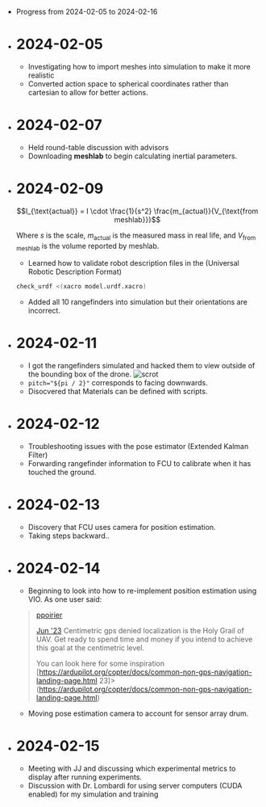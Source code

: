 - Progress from 2024-02-05 to 2024-02-16
- # 2024-02-05
  
  * Investigating how to import meshes into simulation to make it more realistic
  * Converted action space to spherical coordinates rather than cartesian to allow for better actions.
- # 2024-02-07
  
  * Held round-table discussion with advisors
  * Downloading **meshlab** to begin calculating inertial parameters.
- # 2024-02-09
  
  $$I_{\text{actual}} = I \cdot \frac{1}{s^2} \frac{m_{actual}}{V_{\text{from meshlab}}}$$
  
  Where $s$ is the scale, $m_{\text{actual}}$ is the measured mass in real life, and $V_{\text{from meshlab}}$ is the volume reported by meshlab.
  
  * Learned how to validate robot description files in the (Universal Robotic Description Format)
  ```sh
  check_urdf <(xacro model.urdf.xacro)
  ```
  * Added all 10 rangefinders into simulation but their orientations are incorrect.
- # 2024-02-11
  
  * I got the rangefinders simulated and hacked them to view outside of the bounding box of the drone.
  ![scrot](https://github.com/ReadyResearchers-2023-24/syllabus/assets/56975504/e2c05e45-6256-4979-9090-b1940b3867ac)
  * `pitch="${pi / 2}"` corresponds to facing downwards.
  * Disocvered that Materials can be defined with scripts.
- # 2024-02-12
  
  * Troubleshooting issues with the pose estimator (Extended Kalman Filter)
  * Forwarding rangefinder information to FCU to calibrate when it has touched the ground.
- # 2024-02-13
  
  * Discovery that FCU uses camera for position estimation.
  * Taking steps backward..
- # 2024-02-14
  
  * Beginning to look into how to re-implement position estimation using VIO. As one user said:
  
  > [ppoirier](https://discuss.ardupilot.org/u/ppoirier)
  > 
  > [Jun '23](https://discuss.ardupilot.org/t/indoor-position-estimate-with-onboard-sensors-only/102526/3)
  > Centimetric gps denied localization is the Holy Grail of UAV.
  > Get ready to spend time and money if you intend to achieve this goal at the centimetric level.
  > 
  > You can look here for some inspiration
  > [https://ardupilot.org/copter/docs/common-non-gps-navigation-landing-page.html 23]> 
  > (https://ardupilot.org/copter/docs/common-non-gps-navigation-landing-page.html)
  
  * Moving pose estimation camera to account for sensor array drum.
- # 2024-02-15
  
  * Meeting with JJ and discussing which experimental metrics to display after running experiments.
  * Discussion with Dr. Lombardi for using server computers (CUDA enabled) for my simulation and training